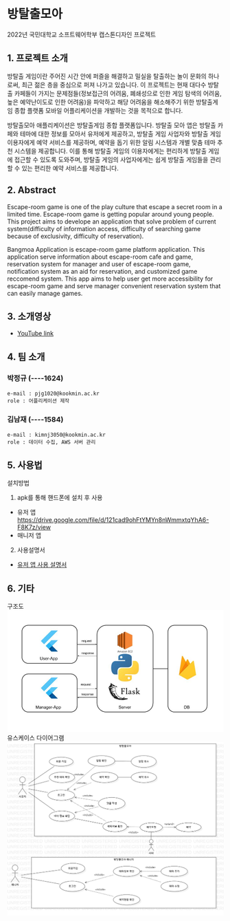 # 방탈출모아
2022년 국민대학교 소프트웨어학부 캡스톤디자인 프로젝트

## 1. 프로젝트 소개
방탈출 게임이란 주어진 시간 안에 퍼즐을 해결하고 밀실을 탈출하는 놀이 문화의 하나로써, 최근 젊은 층을 중심으로 퍼져 나가고 있습니다. 이 프로젝트는 현재 대다수 방탈출 카페들이 가지는 문제점들(정보접근의 어려움, 폐쇄성으로 인한 게임 탐색의 어려움, 높은 예약난이도로 인한 어려움)을 파악하고 해당 어려움을 해소해주기 위한 방탈출게임 종합 플랫폼 모바일 어플리케이션을 개발하는 것을 목적으로 합니다.

방탈출모아 애플리케이션은 방탈출게임 종합 플랫폼입니다. 방탈출 모아 앱은 방탈출 카페와 테마에 대한 정보를 모아서 유저에게 제공하고, 방탈출 게임 사업자와 방탈출 게임 이용자에게 예약 서비스를 제공하며, 예약을 돕기 위한 알림 시스템과 개별 맞춤 테마 추천 시스템을 제공합니다. 이를 통해 방탈출 게임의 이용자에게는 편리하게 방탈출 게임에 접근할 수 있도록 도와주며, 방탈출 게임의 사업자에게는 쉽게 방탈출 게임들을 관리할 수 있는 편리한 예약 서비스를 제공합니다.

## 2. Abstract
Escape-room game is one of the play culture that escape a secret room in a limited time. Escape-room game is getting popular around young people. This project aims to develope an application that solve problem of current system(difficulty of information access, difficulty of searching game because of exclusivity, difficulty of reservation).

Bangmoa Application is escape-room game platform application. This application serve information about escape-room cafe and game, reservation system for manager and user of escape-room game, notification system as an aid for reservation, and customized game reccomend system. This app aims to help user get more accessibility for escape-room game and serve manager convenient reservation system that can easily manage games.

## 3. 소개영상
- [YouTube link](https://youtu.be/ABwturBCkWY)

## 4. 팀 소개
### **박정규** (----1624)
```
e-mail : pjg1020@kookmin.ac.kr
role : 어플리케이션 제작
```

### **김남재** (----1584)
```
e-mail : kimnj3050@kookmin.ac.kr
role : 데이터 수집, AWS 서버 관리
```

## 5. 사용법
설치방법
1. apk를 통해 핸드폰에 설치 후 사용
- 유저 앱
https://drive.google.com/file/d/121cad9ohFtYMYn8nWmmxtqYhA6-F8K7z/view
- 매니저 앱

2. 사용설명서
- [유저 앱 사용 설명서](/docs/%EB%B0%A9%ED%83%88%EC%B6%9C%EB%AA%A8%EC%95%84%20%EC%9C%A0%EC%A0%80%EC%95%B1%20%ED%8E%98%EC%9D%B4%EC%A7%80%EB%B3%84%20%EC%84%A4%EB%AA%85%EC%84%9C.pdf)


## 6. 기타
구조도
![drawing](pages_src/structure.jpg)
유스케이스 다이어그램
![drawing](pages_src/UseCaseDiagram1.png)
